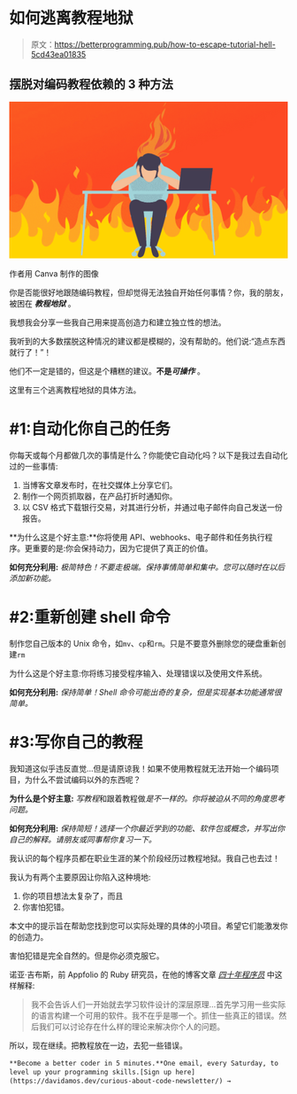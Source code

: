 # 如何逃离教程地狱

> 原文：<https://betterprogramming.pub/how-to-escape-tutorial-hell-5cd43ea01835>

## 摆脱对编码教程依赖的 3 种方法

![](img/e3847e006d8bf436da995b9b8fc97bfc.png)

作者用 Canva 制作的图像

你是否能很好地跟随编码教程，但却觉得无法独自开始任何事情？你，我的朋友，被困在 ***教程地狱*** 。

我想我会分享一些我自己用来提高创造力和建立独立性的想法。

我听到的大多数摆脱这种情况的建议都是模糊的，没有帮助的。他们说:“造点东西就行了！”！

他们不一定是错的，但这是个糟糕的建议。**不是*可操作*** 。

这里有三个逃离教程地狱的具体方法。

# #1:自动化你自己的任务

你每天或每个月都做几次的事情是什么？你能使它自动化吗？以下是我过去自动化过的一些事情:

1.  当博客文章发布时，在社交媒体上分享它们。
2.  制作一个网页抓取器，在产品打折时通知你。
3.  以 CSV 格式下载银行交易，对其进行分析，并通过电子邮件向自己发送一份报告。

**为什么这是个好主意:**你将使用 API、webhooks、电子邮件和任务执行程序。更重要的是:你会保持动力，因为它提供了真正的价值。

**如何充分利用:** *极简特色！不要走极端。保持事情简单和集中。您可以随时在以后添加新功能。*

# #2:重新创建 shell 命令

制作您自己版本的 Unix 命令，如`mv`、`cp`和`rm`。只是不要意外删除您的硬盘重新创建`rm`

为什么这是个好主意:你将练习接受程序输入、处理错误以及使用文件系统。

**如何充分利用:** *保持简单！Shell 命令可能出奇的复杂，但是实现基本功能通常很简单。*

# #3:写你自己的教程

我知道这似乎违反直觉…但是请原谅我！如果不使用教程就无法开始一个编码项目，为什么不尝试编码以外的东西呢？

**为什么是个好主意:** *写教程*和跟着教程做*是不一样的。你将被迫从不同的角度思考问题。*

**如何充分利用:** *保持简短！选择一个你最近学到的功能、软件包或概念，并写出你自己的解释。请朋友或同事帮你复习一下。*

我认识的每个程序员都在职业生涯的某个阶段经历过教程地狱。我自己也去过！

我认为有两个主要原因让你陷入这种境地:

1.  你的项目想法太复杂了，而且
2.  你害怕犯错。

本文中的提示旨在帮助您找到您可以实际处理的具体的小项目。希望它们能激发你的创造力。

害怕犯错是完全自然的。但是你必须克服它。

诺亚·吉布斯，前 Appfolio 的 Ruby 研究员，在他的博客文章 [*四十年程序员*](https://codefol.io/posts/the-forty-year-programmer/) 中这样解释:

> 我不会告诉人们一开始就去学习软件设计的深层原理…首先学习用一些实际的语言构建一个可用的软件。我不在乎是哪一个。抓住一些真正的错误。然后我们可以讨论存在什么样的理论来解决你个人的问题。

所以，现在继续。把教程放在一边，去犯一些错误。

```
**Become a better coder in 5 minutes.**One email, every Saturday, to level up your programming skills.[Sign up here](https://davidamos.dev/curious-about-code-newsletter/) →
```